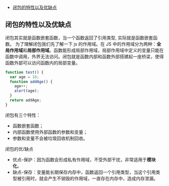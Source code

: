 <!-- START doctoc generated TOC please keep comment here to allow auto update -->
<!-- DON'T EDIT THIS SECTION, INSTEAD RE-RUN doctoc TO UPDATE -->

- [闭包的特性以及优缺点](#%E9%97%AD%E5%8C%85%E7%9A%84%E7%89%B9%E6%80%A7%E4%BB%A5%E5%8F%8A%E4%BC%98%E7%BC%BA%E7%82%B9)

<!-- END doctoc generated TOC please keep comment here to allow auto update -->

## 闭包的特性以及优缺点

闭包其实就是函数嵌套函数，当一个函数返回了引用类型, 实际就是函数嵌套函数。
为了理解闭包我们先了解一下 js 的作用域。在 JS 中的作用域分为两种：**全局作用域**和**局部作用域**。函数能形成局部作用域，局部作用域中定义的变量只能在函数中调用，外界无法访问。闭包就是函数内部和函数外部搭建起一座桥梁，使得函数外部可以访问函数内的局部变量。

```js
function test() {
  var age = 18;
  function addAge() {
    age++;
    alert(age);
  }
  return addAge;
}
```

闭包有三个特性：

- 函数嵌套函数；
- 内部函数使用外部函数的参数和变量；
- 参数和变量不会被垃圾回收机制回收。

闭包的优/缺点

- 优点-保护：因为函数会形成私有作用域，不受外部干扰，非常适用于**模块化**。
- 缺点-保存：变量能长期保存内存中，函数返回一个引用类型，当这个引用类型被引用时，就会产生不销毁的作用域，一直存在内存中，造成内存泄漏。
